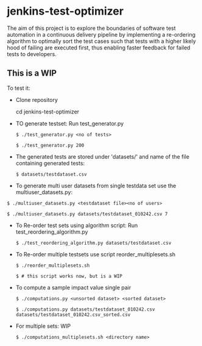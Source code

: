 # jenkins-test-optimizer

The aim  of this project is to explore the boundaries of software test automation
in a continuous delivery pipeline by implementing a re-ordering algorithm
to optimally sort the test cases such that tests with a higher likely hood of failing
are executed first, thus enabling faster feedback for failed tests to developers.

**This is a WIP**
-----------------

To test it:

- Clone repository

  cd jenkins-test-optimizer

- TO generate testset: Run test_generator.py

  `$ ./test_generator.py <no of tests>`
  
  `$ ./test_generator.py 200`

- The generated tests are stored under 'datasets/' and name of the file containing generated tests:

  `$ datasets/testdataset.csv`


- To generate multi user datasets from single testdata set use the multiuser_datasets.py:

 `$ ./multiuser_datasets.py <testdataset file><no of users>`
  
 `$ ./multiuser_datasets.py datasets/testdataset_010242.csv 7`


- To Re-order test sets using algorithm script: Run test_reordering_algorithm.py


  `$ ./test_reordering_algorithm.py datasets/testdataset.csv`

- To Re-order multiple testsets use script reorder_multiplesets.sh


  `$ ./reorder_multiplesets.sh `
  
  `$ # this script works now, but is a WIP`


- To compute a sample impact value single pair


  `$ ./computations.py <unsorted dataset> <sorted dataset>`
  
  `$ ./computations.py datasets/testdataset_010242.csv datasets/testdataset_010242.csv_sorted.csv`


- For multiple sets: WIP

  `$ ./computations_multiplesets.sh <directory name>`
